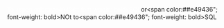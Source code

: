 <span style="font-family: Helvetica Neue; color:#ffffff">To <span color:##e49436"; font-weight: bold>SQL</span>or<span color:##e49436"; font-weight: bold>NO</span>t to<span color:##e49436"; font-weight: bold>SQL</span></span>
